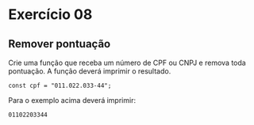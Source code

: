 # Exercício 08

## Remover pontuação

Crie uma função que receba um número de CPF ou CNPJ e remova toda pontuação. A função deverá imprimir o resultado.

```javascript=
const cpf = "011.022.033-44";
```

Para o exemplo acima deverá imprimir:

```
01102203344
```
